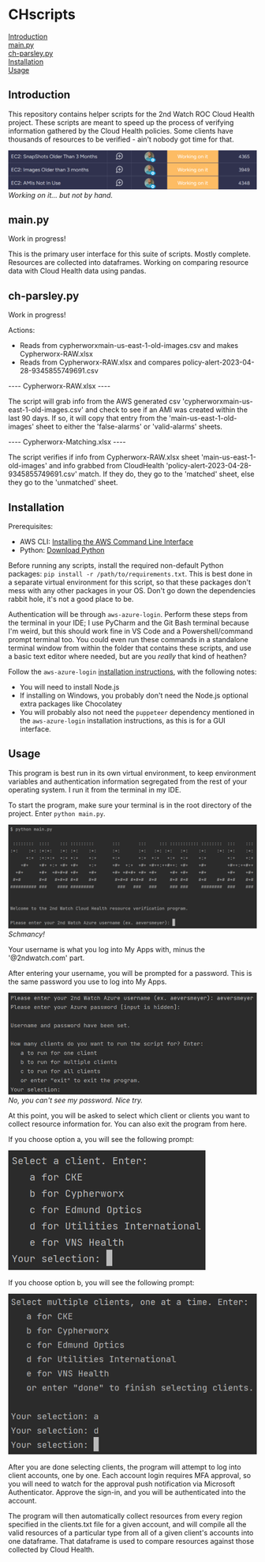 
# CHscripts

[Introduction](#introduction)<br>
[main.py](#main.py)<br>
[ch-parsley.py](#ch-parsley.py)<br>
[Installation](#installation)<br>
[Usage](#usage)

## Introduction

This repository contains helper scripts for the 2nd Watch ROC Cloud Health project. These scripts are meant to speed up the process of verifying information gathered by the Cloud Health policies. Some clients have thousands of resources to be verified - ain't nobody got time for that.

![img.png](src/img_4.png)<br>
_Working on it... but not by hand._

## main.py
Work in progress!

This is the primary user interface for this suite of scripts. Mostly complete. Resources are collected into dataframes. Working on comparing resource data with Cloud Health data using pandas.

## ch-parsley.py
Work in progress!

Actions:
- Reads from cypherworxmain-us-east-1-old-images.csv and makes Cypherworx-RAW.xlsx
- Reads from Cypherworx-RAW.xlsx and compares policy-alert-2023-04-28-9345855749691.csv

---- Cypherworx-RAW.xlsx ----

The script will grab info from the AWS generated csv 'cypherworxmain-us-east-1-old-images.csv' and check to see if an AMI was created within the last 90 days. If so, it will copy that entry from the 'main-us-east-1-old-images' sheet to either the 'false-alarms' or 'valid-alarms' sheets.

---- Cypherworx-Matching.xlsx ----

The script verifies if info from Cypherworx-RAW.xlsx sheet 'main-us-east-1-old-images' and info grabbed from CloudHealth 'policy-alert-2023-04-28-9345855749691.csv' match. If they do, they go to the 'matched' sheet, else they go to the 'unmatched' sheet.

## Installation

Prerequisites:
- AWS CLI: [Installing the AWS Command Line Interface](https://docs.aws.amazon.com/cli/latest/userguide/getting-started-install.html)
- Python: [Download Python](https://www.python.org/downloads/) 

Before running any scripts, install the required non-default Python packages: `pip install -r /path/to/requirements.txt`. This is best done in a separate virtual environment for this script, so that these packages don't mess with any other packages in your OS. Don't go down the dependencies rabbit hole, it's not a good place to be.

Authentication will be through `aws-azure-login`. Perform these steps from the terminal in your IDE; I use PyCharm and the Git Bash terminal because I'm weird, but this should work fine in VS Code and a Powershell/command prompt terminal too. You could even run these commands in a standalone terminal window from within the folder that contains these scripts, and use a basic text editor where needed, but are you _really_ that kind of heathen? 

Follow the `aws-azure-login` [installation instructions](https://github.com/aws-azure-login/aws-azure-login#installation), with the following notes:
- You will need to install Node.js
- If installing on Windows, you probably don't need the Node.js optional extra packages like Chocolatey
- You will probably also not need the `puppeteer` dependency mentioned in the `aws-azure-login` installation instructions, as this is for a GUI interface.

## Usage

This program is best run in its own virtual environment, to keep environment variables and authentication information segregated from the rest of your operating system. I run it from the terminal in my IDE.

To start the program, make sure your terminal is in the root directory of the project. Enter `python main.py`.

![img.png](src/img.png)
_Schmancy!_

Your username is what you log into My Apps with, minus the '@2ndwatch.com' part. 

After entering your username, you will be prompted for a password. This is the same password you use to log into My Apps.

![img_1.png](src/img_1.png)
_No, you can't see my password. Nice try._

At this point, you will be asked to select which client or clients you want to collect resource information for. You can also exit the program from here.

If you choose option a, you will see the following prompt:

![img_2.png](src/img_2.png)

If you choose option b, you will see the following prompt:

![img_3.png](src/img_3.png)

After you are done selecting clients, the program will attempt to log into client accounts, one by one. Each account login requires MFA approval, so you will need to watch for the approval push notification via Microsoft Authenticator. Approve the sign-in, and you will be authenticated into the account.

The program will then automatically collect resources from every region specified in the clients.txt file for a given account, and will compile all the valid resources of a particular type from all of a given client's accounts into one dataframe. That dataframe is used to compare resources against those collected by Cloud Health. 